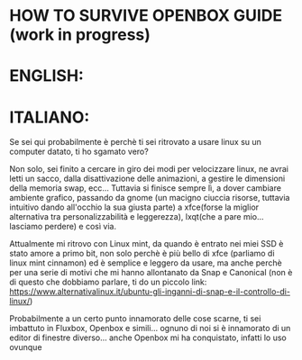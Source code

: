 # HOW TO SURVIVE OPENBOX GUIDE (work in progress)
# ENGLISH:

# ITALIANO:
Se sei qui probabilmente è perchè ti sei ritrovato a usare linux su un computer datato, ti ho sgamato vero?

Non solo, sei finito a cercare in giro dei modi per velocizzare linux, ne avrai letti un sacco, dalla disattivazione delle animazioni, a gestire le dimensioni della memoria swap, ecc... Tuttavia si finisce sempre lì, a dover cambiare ambiente grafico, passando da gnome (un macigno ciuccia risorse, tuttavia intuitivo dando all'occhio la sua giusta parte) a xfce(forse la miglior alternativa tra personalizzabilità e leggerezza), lxqt(che a pare mio... lasciamo perdere) e così via.

Attualmente mi ritrovo con Linux mint, da quando è entrato nei miei SSD è stato amore a primo bit, non solo perchè è più bello di xfce (parliamo di linux mint cinnamon) ed è semplice e leggero da usare, ma anche perchè per una serie di motivi che mi hanno allontanato da Snap e Canonical (non è di questo che dobbiamo parlare, ti do un piccolo link: https://www.alternativalinux.it/ubuntu-gli-inganni-di-snap-e-il-controllo-di-linux/) 

Probabilmente a un certo punto innamorato delle cose scarne, ti sei imbattuto in Fluxbox, Openbox e simili... ognuno di noi si è innamorato di un editor di finestre diverso... anche Openbox mi ha conquistato, infatti lo uso ovunque 
